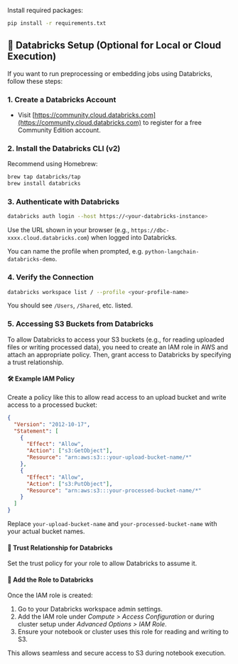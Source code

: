 Install required packages:

```bash
pip install -r requirements.txt
```

## 🧱 Databricks Setup (Optional for Local or Cloud Execution)

If you want to run preprocessing or embedding jobs using Databricks, follow these steps:

### 1. Create a Databricks Account
- Visit [https://community.cloud.databricks.com](https://community.cloud.databricks.com) to register for a free Community Edition account.

### 2. Install the Databricks CLI (v2)
Recommend using Homebrew:

```bash
brew tap databricks/tap
brew install databricks
```

### 3. Authenticate with Databricks

```bash
databricks auth login --host https://<your-databricks-instance>
```

Use the URL shown in your browser (e.g., `https://dbc-xxxx.cloud.databricks.com`) when logged into Databricks.

You can name the profile when prompted, e.g. `python-langchain-databricks-demo`.

### 4. Verify the Connection

```bash
databricks workspace list / --profile <your-profile-name>
```


You should see `/Users`, `/Shared`, etc. listed.

### 5. Accessing S3 Buckets from Databricks

To allow Databricks to access your S3 buckets (e.g., for reading uploaded files or writing processed data), you need to create an IAM role in AWS and attach an appropriate policy. Then, grant access to Databricks by specifying a trust relationship.

#### 🛠 Example IAM Policy

Create a policy like this to allow read access to an upload bucket and write access to a processed bucket:

```json
{
  "Version": "2012-10-17",
  "Statement": [
    {
      "Effect": "Allow",
      "Action": ["s3:GetObject"],
      "Resource": "arn:aws:s3:::your-upload-bucket-name/*"
    },
    {
      "Effect": "Allow",
      "Action": ["s3:PutObject"],
      "Resource": "arn:aws:s3:::your-processed-bucket-name/*"
    }
  ]
}
```

Replace `your-upload-bucket-name` and `your-processed-bucket-name` with your actual bucket names.

#### 🔑 Trust Relationship for Databricks

Set the trust policy for your role to allow Databricks to assume it.

#### 🔗 Add the Role to Databricks

Once the IAM role is created:

1. Go to your Databricks workspace admin settings.
2. Add the IAM role under *Compute > Access Configuration* or during cluster setup under *Advanced Options > IAM Role*.
3. Ensure your notebook or cluster uses this role for reading and writing to S3.

This allows seamless and secure access to S3 during notebook execution.